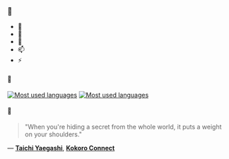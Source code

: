 ### 👋

- 🔭
- 🌱
- 💬
- 📫
- ⚡

#### 🧏

[![Most used languages](https://github-readme-stats-aynah.vercel.app/api/top-langs/?username=aynh&theme=solarized-dark&langs_count=6&layout=compact&hide_title=true)](https://github.com/anuraghazra/github-readme-stats#gh-dark-mode-only)
[![Most used languages](https://github-readme-stats-aynah.vercel.app/api/top-langs/?username=aynh&theme=solarized-light&langs_count=6&layout=compact&hide_title=true)](https://github.com/anuraghazra/github-readme-stats#gh-light-mode-only)

#### 💬

> "When you're hiding a secret from the whole world, it puts a weight on your shoulders."

&mdash; [**Taichi Yaegashi**](https://myanimelist.net/character.php?q=Taichi%20Yaegashi&cat=character), [**Kokoro Connect**](https://myanimelist.net/search/all?q=Kokoro%20Connect&cat=all)
